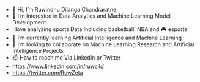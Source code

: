 - 👋 Hi, I’m Ruwindhu Dilanga Chandraratne
- 👀 I’m interested in Data Analytics and Machine Learning Model Development
- I love analyzing sports Data Including basketball: NBA and :video_game: esports 
- 🌱 I’m currently learning Artificial Intelligence and Machine Learning 
- 💞️ I’m looking to collaborate on Machine Learning Research and Artificial Intelligence Projects 
- 📫 How to reach me Via LinkedIn or Twitter 
- https://www.linkedin.com/in/ruwclk/
- https://twitter.com/RuwZeta


<!---
ruwzeta/ruwzeta is a ✨ special ✨ repository because its `README.md` (this file) appears on your GitHub profile.
You can click the Preview link to take a look at your changes.
--->
